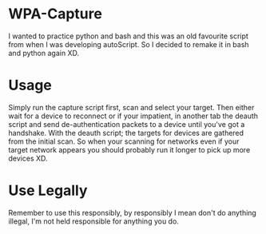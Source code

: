 # WPA-Capture
I wanted to practice python and bash and this was an old favourite script from when I was developing autoScript. So I decided to remake it in bash and python again XD.

# Usage
Simply run the capture script first, scan and select your target. Then either wait for a device to reconnect or if your impatient, in another tab the deauth script and send de-authentication packets to a device until you've got a handshake. With the deauth script; the targets for devices are gathered from the initial scan. So when your scanning for networks even if your target network appears you should probably run it longer to pick up more devices XD. 


# Use Legally
Remember to use this responsibly, by responsibly I mean don't do anything illegal, I'm not held responsible for anything you do.
